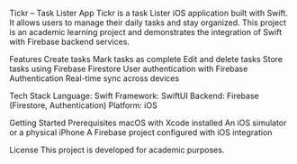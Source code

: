 Tickr – Task Lister App
Tickr is a task Lister iOS application built with Swift.
It allows users to manage their daily tasks and stay organized.
This project is an academic learning project and demonstrates the integration of Swift with Firebase backend services.


Features
Create tasks
Mark tasks as complete
Edit and delete tasks
Store tasks using Firebase Firestore
User authentication with Firebase Authentication
Real-time sync across devices




Tech Stack
Language: Swift
Framework: SwiftUI
Backend: Firebase (Firestore, Authentication)
Platform: iOS




Getting Started
Prerequisites
macOS with Xcode installed
An iOS simulator or a physical iPhone
A Firebase project configured with iOS integration


License
This project is developed for academic purposes.
